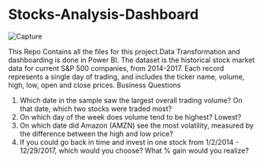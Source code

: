 # Stocks-Analysis-Dashboard
![Capture](https://github.com/HadiaZafar98/Stocks-Analysis-Dashboard/assets/58510419/bac89421-7b1b-4afb-a0ad-44fc6b72d3e1)

This Repo Contains all the files for this project.Data Transformation and dashboarding is done in Power BI. The dataset is the historical stock market data for current S&P 500 companies, from 2014-2017. Each record represents a single day of trading, and includes the ticker name, volume, high, low, open and close prices. 
Business Questions 
1. Which date in the sample saw the largest overall trading volume? On that date, which two stocks 
were traded most? 
2. On which day of the week does volume tend to be highest? Lowest? 
3. On which date did Amazon (AMZN) see the most volatility, measured by the difference between the high and low price? 
4. If you could go back in time and invest in one stock from 1/2/2014 - 12/29/2017, which would you choose? What % gain would you realize?
